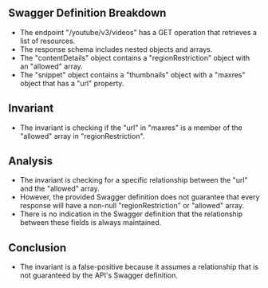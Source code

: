 ## Swagger Definition Breakdown
- The endpoint "/youtube/v3/videos" has a GET operation that retrieves a list of resources.
- The response schema includes nested objects and arrays.
- The "contentDetails" object contains a "regionRestriction" object with an "allowed" array.
- The "snippet" object contains a "thumbnails" object with a "maxres" object that has a "url" property.

## Invariant
- The invariant is checking if the "url" in "maxres" is a member of the "allowed" array in "regionRestriction".

## Analysis
- The invariant is checking for a specific relationship between the "url" and the "allowed" array.
- However, the provided Swagger definition does not guarantee that every response will have a non-null "regionRestriction" or "allowed" array.
- There is no indication in the Swagger definition that the relationship between these fields is always maintained.

## Conclusion
- The invariant is a false-positive because it assumes a relationship that is not guaranteed by the API's Swagger definition.
